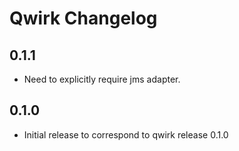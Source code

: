 Qwirk Changelog
=====================

0.1.1
-----

 - Need to explicitly require jms adapter.

0.1.0
-----

 - Initial release to correspond to qwirk release 0.1.0
